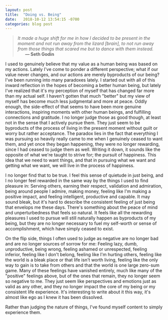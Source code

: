 ```yaml
---
layout: post
title:  "Doing vs. Being"
date:   2018-10-12 13:54:15 -0700
categories: blog post
---
```


>*It made a huge shift for me in how I decided to be present in the moment and not run away from the lizard [brain], to not run away from those things that scared me but to dance with them instead.* 
 <br>&nbsp;&nbsp;&nbsp;&nbsp;&nbsp;&nbsp;__&mdash; Seth Godin__
 
I used to genuinely believe that my value as a human being was based on my actions. Lately I've come to ponder a different perspective; what if our value never changes, and our actions are merely byproducts of our being? I've been running into many paradoxes lately. I started out with all of this inward reflection in the hopes of becoming a better human being, but lately I've realized that it's my perception of myself that has changed far more than my actual self. I haven't gotten that much "better" but my view of myself has become much less judgmental and more at peace. Oddly enough, the side-effect of that seems to have been more genuine interactions, inspiring moments with other human beings, and fulfilling connections and gratitude. I no longer judge those as good though, at least not in the sense that I actively pursue them. They just seem to be byproducts of the process of living in the present moment without guilt or worry but rather acceptance. The paradox lies in the fact that everything I was pursuing so heavily really came to me when I genuinely ceased to want them, and yet once they began happening, they were no longer rewarding, since I had ceased to judge them as well. Writing it down, it sounds like the opposite of what we're taught to strive for; the pursuit of happiness. This idea that we need to want things, and that in pursuing what we want and getting what we want, we will live in the process of happiness. 

I no longer find that to be true. I feel this sense of quietude in just being, and I no longer feel rewarded in the same way by the things I used to find pleasure in: Serving others, earning their respect, validation and admiration, being around people I admire, making money, feeling like I'm making a positive impact, and feeling intelligent, productive and capable. It may sound bleak, but it's hard to describe the consistent feeling of just being that envelops me these days. There's something about the peace of mind and unperturbedness that feels so natural. It feels like all the rewarding pleasures I used to pursue will still naturally happen as byproducts of my being, but they are no longer necessary to fuel my self-worth or sense of accomplishment, which have simply ceased to exist. 

On the flip side, things I often used to judge as negative are no longer bad and are no longer sources of sorrow for me: Feeling lazy, dumb, unproductive, being wrong, feeling ashamed or unrespected, feeling inferior, feeling like I don't belong, feeling like I'm hurting others, feeling like the world is a bleak place or that life isn't worth living, feeling like the only way to gain is to take from others and that the world is one large zero-sum game. Many of these feelings have vanished entirely, much like many of the "positive" feelings above, but of the ones that remain, they no longer seem so negative to me. They just seem like perspectives and emotions just as valid as any other, and they no longer impact the core of my being or my consistent life experience. It's interesting to write about it this way, it's almost like ego as I knew it has been dissolved.
 
Rather than judging the nature of things, I've found myself content to simply experience them. 
